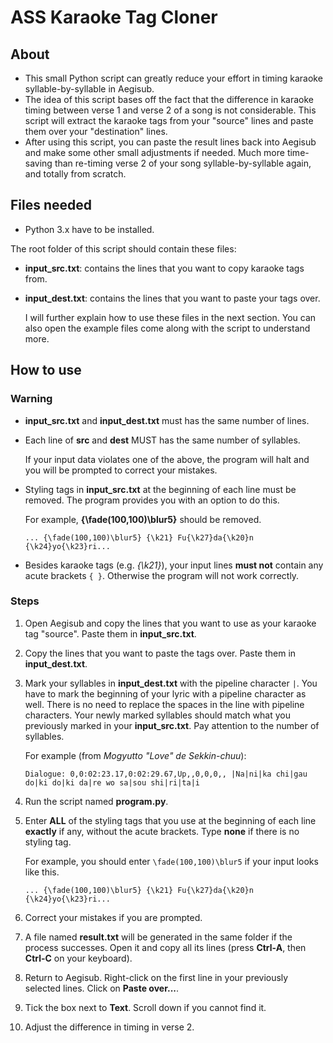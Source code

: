# ASS Karaoke Tag Cloner
## About
* This small Python script can greatly reduce your effort in timing karaoke syllable-by-syllable in Aegisub.
* The idea of this script bases off the fact that the difference in karaoke timing between verse 1 and verse 2 of a song is not considerable. This script will extract the karaoke tags from your "source" lines and paste them over your "destination" lines.
* After using this script, you can paste the result lines back into Aegisub and make some other small adjustments if needed. Much more time-saving than re-timing verse 2 of your song syllable-by-syllable again, and totally from scratch.

## Files needed
* Python 3.x have to be installed.

The root folder of this script should contain these files:
* **input_src.txt**: contains the lines that you want to copy karaoke tags from.
* **input_dest.txt**: contains the lines that you want to paste your tags over.

    I will further explain how to use these files in the next section.
    You can also open the example files come along with the script to understand more.
## How to use

### Warning
* **input_src.txt** and **input_dest.txt** must has the same number of lines.
* Each line of **src** and **dest** MUST has the same number of syllables.

    If your input data violates one of the above, the program will halt and you will be prompted to correct your mistakes.
* Styling tags in **input_src.txt** at the beginning of each line must be removed. The program provides you with an option to do this.

    For example, **{\fade(100,100)\blur5}** should be removed.
    ```
    ... {\fade(100,100)\blur5} {\k21} Fu{\k27}da{\k20}n {\k24}yo{\k23}ri...
    ```
* Besides karaoke tags (e.g. *{\k21}*), your input lines **must not** contain any acute brackets ```{ }```. Otherwise the program will not work correctly.

### Steps
1. Open Aegisub and copy the lines that you want to use as your karaoke tag "source". Paste them in **input_src.txt**.
2. Copy the lines that you want to paste the tags over. Paste them in **input_dest.txt**.
3. Mark your syllables in **input_dest.txt** with the pipeline character ```|```. You have to mark the beginning of your lyric with a pipeline character as well. There is no need to replace the spaces in the line with pipeline characters. Your newly marked syllables should match what you previously marked in your **input_src.txt**. Pay attention to the number of syllables.

    For example (from *Mogyutto "Love" de Sekkin-chuu*):
    ```
    Dialogue: 0,0:02:23.17,0:02:29.67,Up,,0,0,0,, |Na|ni|ka chi|gau do|ki do|ki da|re wo sa|sou shi|ri|ta|i
    ```
4. Run the script named **program.py**.
5. Enter **ALL** of the styling tags that you use at the beginning of each line **exactly** if any, without the acute brackets. Type **none** if there is no styling tag.

    For example, you should enter ```\fade(100,100)\blur5``` if your input looks like this.
    ```
    ... {\fade(100,100)\blur5} {\k21} Fu{\k27}da{\k20}n {\k24}yo{\k23}ri...
    ```
6. Correct your mistakes if you are prompted.
7. A file named **result.txt** will be generated in the same folder if the process successes. Open it and copy all its lines (press **Ctrl-A**, then **Ctrl-C** on your keyboard).
8. Return to Aegisub. Right-click on the first line in your previously selected lines. Click on **Paste over...**.
9. Tick the box next to **Text**. Scroll down if you cannot find it.
10. Adjust the difference in timing in verse 2.
